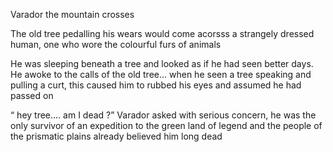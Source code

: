 
Varador the mountain crosses 

The old tree pedalling his wears would come acorsss a strangely dressed human, one who wore the colourful furs of animals 

He was sleeping beneath a tree and looked as if he had seen better days. He awoke to the calls of the old tree... when he seen a tree speaking and pulling a curt, this caused  him to  rubbed his eyes and assumed he had passed on 

“ hey tree.... am I dead ?” Varador asked with serious concern, he was the only survivor of an expedition to the green land of legend and the people of the prismatic plains already believed him  long dead